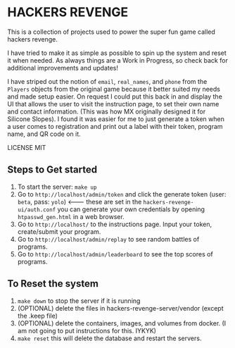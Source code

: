 HACKERS REVENGE
===============

This is a collection of projects used to power the super fun game called hackers revenge.

I have tried to make it as simple as possible to spin up the system and reset it when needed. As always things are a Work in Progress, so check back for additional improvements and updates!

I have striped out the notion of `email`, `real_names`, and `phone` from the `Players` objects from the original game because it better suited my needs and made setup easier. On request I could put this back in and display the UI that allows the user to visit the instruction page, to set their own name and contact information. (This was how MX originally designed it for Silicone Slopes). I found it was easier for me to just generate a token when a user comes to registration and print out a label with their token, program name, and QR code on it.

LICENSE MIT

## Steps to Get started

1. To start the server: `make up`
1. Go to `http://localhost/admin/token` and click the generate token (user: `beta`, pass: `yolo`) <--- these are set in the `hackers-revenge-ui/auth.conf` you can generate your own credentials by opening `htpasswd_gen.html` in a web browser.
1. Go to `http://localhost/` to the instructions page. Input your token, create/submit your program.
1. Go to `http://localhost/admin/replay` to see random battles of programs.
1. Go to `http://localhost/admin/leaderboard` to see the top scores of programs.


## To Reset the system

1. `make down` to stop the server if it is running
2. (OPTIONAL) delete the files in hackers-revenge-server/vendor (except the .keep file)
3. (OPTIONAL) delete the containers, images, and volumes from docker. (I am not going to put instructions for this. IYKYK)
3. `make reset` this will delete the database and restart the servers.
